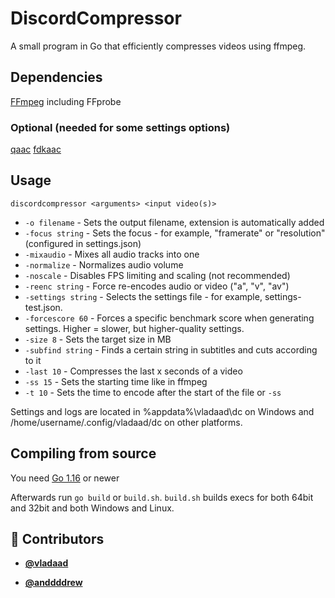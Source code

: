 <!-- DO NOT REMOVE - contributor_list:data:start:["vladaad", "anddddrew"]:end -->
# DiscordCompressor
A small program in Go that efficiently compresses videos using ffmpeg.

## Dependencies
[FFmpeg](https://ffmpeg.org) including FFprobe
### Optional (needed for some settings options)
[qaac](https://github.com/nu774/qaac)
[fdkaac](https://github.com/nu774/fdkaac)

## Usage
`discordcompressor <arguments> <input video(s)>`
 * `-o filename` - Sets the output filename, extension is automatically added
 * `-focus string` - Sets the focus - for example, "framerate" or "resolution" (configured in settings.json)
 * `-mixaudio` - Mixes all audio tracks into one
 * `-normalize` - Normalizes audio volume
 * `-noscale` - Disables FPS limiting and scaling (not recommended)
 * `-reenc string` - Force re-encodes audio or video ("a", "v", "av")
 * `-settings string` - Selects the settings file - for example, settings-test.json.
 * `-forcescore 60` - Forces a specific benchmark score when generating settings. Higher = slower, but higher-quality settings.
 * `-size 8` - Sets the target size in MB
 * `-subfind string` - Finds a certain string in subtitles and cuts according to it
 * `-last 10` - Compresses the last x seconds of a video
 * `-ss 15` - Sets the starting time like in ffmpeg
 * `-t 10` - Sets the time to encode after the start of the file or `-ss`

Settings and logs are located in %appdata%\vladaad\dc on Windows and /home/username/.config/vladaad/dc on other platforms.

## Compiling from source
You need [Go 1.16](https://golang.org/dl/) or newer

Afterwards run `go build` or `build.sh`. `build.sh` builds execs for both 64bit and 32bit and both Windows and Linux.

<!-- prettier-ignore-start -->
<!-- DO NOT REMOVE - contributor_list:start -->
## 👥 Contributors


- **[@vladaad](https://github.com/vladaad)**

- **[@anddddrew](https://github.com/anddddrew)**

<!-- DO NOT REMOVE - contributor_list:end -->
<!-- prettier-ignore-end -->